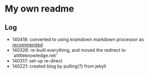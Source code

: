 # My own readme

## Log

- 140418: converted to using kramdown markdown processor as [recommended](https://help.github.com/articles/migrating-your-pages-site-from-maruku)
- 140326: re-built everything, and moved the redirect to `alittleknowledge.net'
- 140317: set-up re-direct
- 140221: created blog by pulling(?) from jekyll
